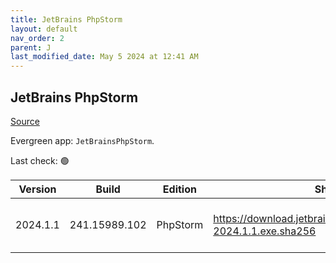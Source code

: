 ```yaml
---
title: JetBrains PhpStorm
layout: default
nav_order: 2
parent: J
last_modified_date: May 5 2024 at 12:41 AM
---
```


## JetBrains PhpStorm

[Source](https://www.jetbrains.com/phpstorm)

Evergreen app: `JetBrainsPhpStorm`. 

Last check: 🟢

| Version  | Build         | Edition  | Sha256                                                             | Date      | Size      | Type | URI                                                                                                                        |
| -------- | ------------- | -------- | ------------------------------------------------------------------ | --------- | --------- | ---- | -------------------------------------------------------------------------------------------------------------------------- |
| 2024.1.1 | 241.15989.102 | PhpStorm | https://download.jetbrains.com/webide/PhpStorm-2024.1.1.exe.sha256 | 23/4/2024 | 641945600 | exe  | [https://download.jetbrains.com/webide/PhpStorm-2024.1.1.exe](https://download.jetbrains.com/webide/PhpStorm-2024.1.1.exe) |
